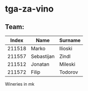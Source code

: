 
# tga-za-vino

## Team:
| Index         | Name     | Surname    |
|--------------|-----------|------------|
|  211518      | Marko     | Ilioski	   |
| 211557       | Sebastijan| Zindl 	   |
|211512		   |Jonatan    |Mileski     |
|211572		   |	Filip	   |Todorov    |

Wineries in mk
